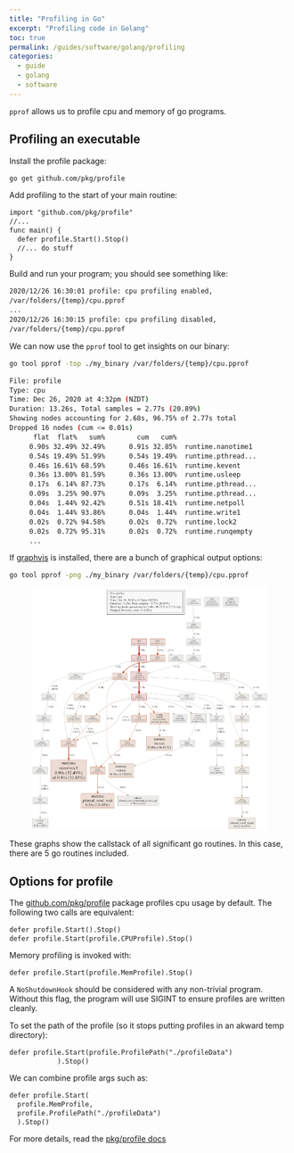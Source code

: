 ```yaml
---
title: "Profiling in Go"
excerpt: "Profiling code in Golang"
toc: true
permalink: /guides/software/golang/profiling
categories:
  - guide
  - golang
  - software
---
```


`pprof` allows us to profile cpu and memory of go programs.

## Profiling an executable

Install the profile package:
```sh
go get github.com/pkg/profile
```

Add profiling to the start of your main routine:
```golang
import "github.com/pkg/profile"
//...
func main() {
  defer profile.Start().Stop()
  //... do stuff
}
```

Build and run your program; you should see something like:
```sh                    
2020/12/26 16:30:01 profile: cpu profiling enabled, 
/var/folders/{temp}/cpu.pprof
...
2020/12/26 16:30:15 profile: cpu profiling disabled, 
/var/folders/{temp}/cpu.pprof
```

We can now use the `pprof` tool to get insights on our binary:

```sh
go tool pprof -top ./my_binary /var/folders/{temp}/cpu.pprof
```

```sh
File: profile
Type: cpu
Time: Dec 26, 2020 at 4:32pm (NZDT)
Duration: 13.26s, Total samples = 2.77s (20.89%)
Showing nodes accounting for 2.68s, 96.75% of 2.77s total
Dropped 16 nodes (cum <= 0.01s)
      flat  flat%   sum%        cum   cum%
     0.90s 32.49% 32.49%      0.91s 32.85%  runtime.nanotime1
     0.54s 19.49% 51.99%      0.54s 19.49%  runtime.pthread...
     0.46s 16.61% 68.59%      0.46s 16.61%  runtime.kevent
     0.36s 13.00% 81.59%      0.36s 13.00%  runtime.usleep
     0.17s  6.14% 87.73%      0.17s  6.14%  runtime.pthread...
     0.09s  3.25% 90.97%      0.09s  3.25%  runtime.pthread...
     0.04s  1.44% 92.42%      0.51s 18.41%  runtime.netpoll
     0.04s  1.44% 93.86%      0.04s  1.44%  runtime.write1
     0.02s  0.72% 94.58%      0.02s  0.72%  runtime.lock2
     0.02s  0.72% 95.31%      0.02s  0.72%  runtime.runqempty
     ...
```

If [graphvis](https://www.graphviz.org) is installed, there are a bunch of graphical output options:

```sh
go tool pprof -png ./my_binary /var/folders/{temp}/cpu.pprof
```

<figure class="two-thirds">
    <img src="/assets/images/posts/guides/goprofile/000_cpu.png">
</figure>

These graphs show the callstack of all significant go routines. In this case, there are 5 go routines included.


## Options for profile

The [github.com/pkg/profile](https://github.com/pkg/profile) package profiles cpu usage by default. The following two calls are equivalent:
```golang
defer profile.Start().Stop()
defer profile.Start(profile.CPUProfile).Stop()
```

Memory profiling is invoked with:
```golang
defer profile.Start(profile.MemProfile).Stop()
```

A `NoShutdownHook` should be considered with any non-trivial program. Without this flag, the program will use SIGINT to ensure profiles are written cleanly.

To set the path of the profile (so it stops putting profiles in an akward temp directory):

```golang
defer profile.Start(profile.ProfilePath("./profileData")
            ).Stop()
```

We can combine profile args such as:

```golang
defer profile.Start(
  profile.MemProfile, 
  profile.ProfilePath("./profileData")
  ).Stop()
```

For more details, read the [pkg/profile docs](https://godoc.org/github.com/pkg/profile)


